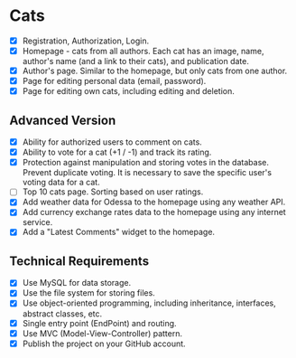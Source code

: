 # Cats

- [x] Registration, Authorization, Login.
- [x] Homepage - cats from all authors. Each cat has an image, name, author's name (and a link to their cats), and publication date.
- [x] Author's page. Similar to the homepage, but only cats from one author.
- [X] Page for editing personal data (email, password).
- [x] Page for editing own cats, including editing and deletion.
## Advanced Version
- [x] Ability for authorized users to comment on cats.
- [x] Ability to vote for a cat (+1 / -1) and track its rating.
- [x] Protection against manipulation and storing votes in the database. Prevent duplicate voting. It is necessary to save the specific user's voting data for a cat.
- [ ] Top 10 cats page. Sorting based on user ratings.
- [x] Add weather data for Odessa to the homepage using any weather API.
- [x] Add currency exchange rates data to the homepage using any internet service.
- [x] Add a "Latest Comments" widget to the homepage.
## Technical Requirements
- [x] Use MySQL for data storage.
- [x] Use the file system for storing files.
- [x] Use object-oriented programming, including inheritance, interfaces, abstract classes, etc.
- [x] Single entry point (EndPoint) and routing.
- [x] Use MVC (Model-View-Controller) pattern.
- [x] Publish the project on your GitHub account.
